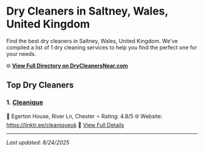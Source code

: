 # Dry Cleaners in Saltney, Wales, United Kingdom

Find the best dry cleaners in Saltney, Wales, United Kingdom. We've compiled a list of 1 dry cleaning services to help you find the perfect one for your needs.

🌐 **[View Full Directory on DryCleanersNear.com](https://drycleanersnear.com/city/United%20Kingdom/Wales/Saltney)**

## Top Dry Cleaners

### 1. [Cleanique](https://drycleanersnear.com/dryCleaner/6896abca86a2a96145ad4e31/cleanique)
📍 Egerton House, River Ln, Chester
⭐ Rating: 4.8/5
🌐 Website: https://linktr.ee/cleaniqueuk
🔗 [View Full Details](https://drycleanersnear.com/dryCleaner/6896abca86a2a96145ad4e31/cleanique)


---

*Last updated: 8/24/2025*
